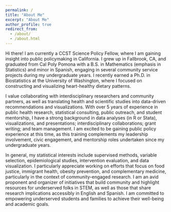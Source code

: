 ```yaml
---
permalink: /
title: "About Me"
excerpt: "About Me"
author_profile: true
redirect_from: 
  - /about/
  - /about.html
---
```


Hi there! I am currently a CCST Science Policy Fellow, where I am gaining insight into public policymaking in California. I grew up in Fallbrook, CA, and graduated from Cal Poly Pomona with a B.S. in Mathematics (emphasis in Statistics) and minor in Spanish, engaging in several community service projects during my undergraduate years. I recently earned a Ph.D. in Biostatistics at the University of Washington, where I focused on constructing and visualizing heart-healthy dietary patterns.

I value collaborating with interdisciplinary researchers and community partners, as well as translating health and scientific studies into data-driven recommendations and visualizations. With over 5 years of experience in public health research, statistical consulting, public outreach, and student mentorship, I have a strong background in data analyses (in R or Stata), visualizations, and presentations; interdisciplinary collaborations; grant writing; and team management. I am excited to be gaining public policy experience at this time, as this training complements my leadership involvement, civic engagement, and mentorship roles undertaken since my undergraduate years. 

In general, my statistical interests include supervised methods, variable selection, epidemiological studies, intervention evaluation, and data visualization. I particularly appreciate working on efforts that focus on food justice, immigrant health, obesity prevention, and complementary medicine, particularly in the context of community-engaged research. I am an avid proponent and organizer of initiatives that build community and highlight resources for underserved folks in STEM, as well as those that share research implications accessibly in English and Spanish. I am committed to empowering underserved students and families to achieve their well-being and academic goals.
